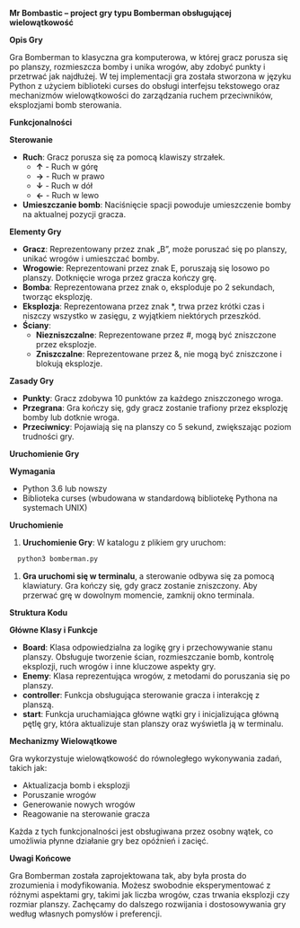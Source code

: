 **Mr Bombastic – project gry typu Bomberman obsługującej wielowątkowość**

**Opis Gry**

Gra Bomberman to klasyczna gra komputerowa, w której gracz porusza się po planszy, rozmieszcza bomby i unika wrogów, aby zdobyć punkty i przetrwać jak najdłużej. W tej implementacji gra została stworzona w języku Python z użyciem biblioteki curses do obsługi interfejsu tekstowego oraz mechanizmów wielowątkowości do zarządzania ruchem przeciwników, eksplozjami bomb sterowania.

**Funkcjonalności**

**Sterowanie**

- **Ruch**: Gracz porusza się za pomocą klawiszy strzałek.
  - **↑** - Ruch w górę
  - **→** - Ruch w prawo
  - **↓** - Ruch w dół
  - **←** - Ruch w lewo
- **Umieszczanie bomb**: Naciśnięcie spacji powoduje umieszczenie bomby na aktualnej pozycji gracza.

**Elementy Gry**

- **Gracz**: Reprezentowany przez znak „B”, może poruszać się po planszy, unikać wrogów i umieszczać bomby.
- **Wrogowie**: Reprezentowani przez znak E, poruszają się losowo po planszy. Dotknięcie wroga przez gracza kończy grę.
- **Bomba**: Reprezentowana przez znak o, eksploduje po 2 sekundach, tworząc eksplozję.
- **Eksplozja**: Reprezentowana przez znak \*, trwa przez krótki czas i niszczy wszystko w zasięgu, z wyjątkiem niektórych przeszkód.
- **Ściany**:
  - **Niezniszczalne**: Reprezentowane przez #, mogą być zniszczone przez eksplozje.
  - **Zniszczalne**: Reprezentowane przez &, nie mogą być zniszczone i blokują eksplozje.

**Zasady Gry**

- **Punkty**: Gracz zdobywa 10 punktów za każdego zniszczonego wroga.
- **Przegrana**: Gra kończy się, gdy gracz zostanie trafiony przez eksplozję bomby lub dotknie wroga.
- **Przeciwnicy**: Pojawiają się na planszy co 5 sekund, zwiększając poziom trudności gry.

**Uruchomienie Gry**

**Wymagania**

- Python 3.6 lub nowszy
- Biblioteka curses (wbudowana w standardową bibliotekę Pythona na systemach UNIX)

**Uruchomienie**

1. **Uruchomienie Gry**: W katalogu z plikiem gry uruchom:
```bash
  python3 bomberman.py
```
1. **Gra uruchomi się w terminalu**, a sterowanie odbywa się za pomocą klawiatury. Gra kończy się, gdy gracz zostanie zniszczony. Aby przerwać grę w dowolnym momencie, zamknij okno terminala.

**Struktura Kodu**

**Główne Klasy i Funkcje**

- **Board**: Klasa odpowiedzialna za logikę gry i przechowywanie stanu planszy. Obsługuje tworzenie ścian, rozmieszczanie bomb, kontrolę eksplozji, ruch wrogów i inne kluczowe aspekty gry.
- **Enemy**: Klasa reprezentująca wrogów, z metodami do poruszania się po planszy.
- **controller**: Funkcja obsługująca sterowanie gracza i interakcję z planszą.
- **start**: Funkcja uruchamiająca główne wątki gry i inicjalizująca główną pętlę gry, która aktualizuje stan planszy oraz wyświetla ją w terminalu.

**Mechanizmy Wielowątkowe**

Gra wykorzystuje wielowątkowość do równoległego wykonywania zadań, takich jak:

- Aktualizacja bomb i eksplozji
- Poruszanie wrogów
- Generowanie nowych wrogów
- Reagowanie na sterowanie gracza

Każda z tych funkcjonalności jest obsługiwana przez osobny wątek, co umożliwia płynne działanie gry bez opóźnień i zacięć.

**Uwagi Końcowe**

Gra Bomberman została zaprojektowana tak, aby była prosta do zrozumienia i modyfikowania. Możesz swobodnie eksperymentować z różnymi aspektami gry, takimi jak liczba wrogów, czas trwania eksplozji czy rozmiar planszy. Zachęcamy do dalszego rozwijania i dostosowywania gry według własnych pomysłów i preferencji.
